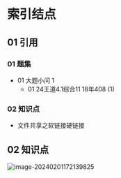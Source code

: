 # 索引结点



## 01 引用



### 01 题集

* 01 大题小问 1
  * 01 24王道4.1综合11 18年408 (1) 



### 02 知识点

* 文件共享之软链接硬链接



## 02 知识点

![image-20240201172139825](https://cvp.oss-cn-shanghai.aliyuncs.com/picgo/202402011721128.png)